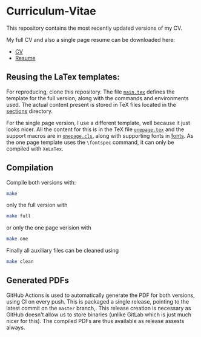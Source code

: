 # Curriculum-Vitae

This repository contains the most recently updated versions of my CV.

My full CV and also a single page resume can be downloaded here:
- [CV](https://github.com/Siddhant-Ray/Curriculum-Vitae/releases/latest/download/cv.pdf) 
- [Resume](https://github.com/Siddhant-Ray/Curriculum-Vitae/releases/latest/download/resume.pdf) 

## Reusing the LaTex templates:

For reproducing, clone this repository. The file [`main.tex`](main.tex) defines the template for the full version, along with the commands and environments used. The actual content present is stored in TeX files located in the [sections](sections/) directory.

For the single page version, I use a different template, well because it just looks nicer. All the content for this is in the TeX file [`onepage.tex`](onepage.tex) and the support macros are in [`onepage.cls`](onepage.cls), along with supporting fonts in [fonts](fonts/). As the one page template uses the 
```\fontspec``` command, it can only be compiled with ```XeLaTex```.

## Compilation 
Compile both versions with:
```sh
make
```
only the full version with 
```sh
make full
```
or only the one page verision with 
```sh
make one
```

Finally all auxiliary files can be cleaned using 
```sh
make clean
```

## Generated PDFs
GitHub Actions is used to automatically generate the PDF for both versions, using CI on every push. This is packaged a single release, pointing to the latest commit on the `master` branch,. This release creation is necessary as GitHub doesn't allow us to store binaries (unlike GitLab which is just much nicer for this). The compiled PDFs are thus available as release assests always.

